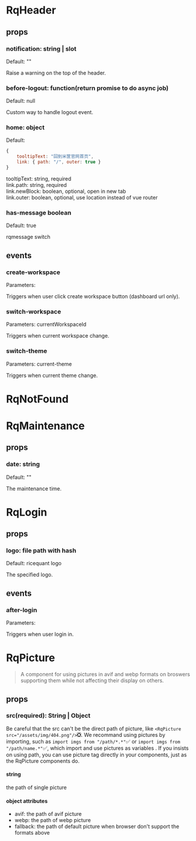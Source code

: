 # RqHeader

## props

### notification: string | slot

Default: ""

Raise a warning on the top of the header.

### before-logout: function(return promise to do async job)

Default: null

Custom way to handle logout event.

### home: object

Default:

```js
{
    tooltipText: "回到米筐官网首页",
    link: { path: "/", outer: true }
}
```

tooltipText: string, required  
link.path: string, required  
link.newBlock: boolean, optional, open in new tab  
link.outer: boolean, optional, use location instead of vue router

### has-message boolean

Default: true

rqmessage switch

## events

### create-workspace

Parameters:

Triggers when user click create workspace button (dashboard url only).

### switch-workspace

Parameters: currentWorkspaceId

Triggers when current workspace change.

### switch-theme

Parameters: current-theme

Triggers when current theme change.

# RqNotFound

# RqMaintenance

## props

### date: string

Default: ""

The maintenance time.

# RqLogin

## props

### logo: file path with hash

Default: ricequant logo

The specified logo.

## events

### after-login

Parameters:

Triggers when user login in.

# RqPicture

> A component for using pictures in avif and webp formats on broswers supporting them while not affecting their display on others.

## props

### src(required): String | Object

Be careful that the src can't be the direct path of picture, like `<RqPicture src="/assets/img/404.png"/>`❎. We recommand using pictures by importing, such as `import imgs from "/path/*.*"`✅ or `import imgs from "/path/name.*"`✅, which import and use pictures as variables . If you insists on using path, you can use picture tag directly in your components, just as the RqPicture components do.

#### string

the path of single picture

#### object attributes

- avif: the path of avif picture
- webp: the path of webp picture
- fallback: the path of default picture when browser don't support the formats above

